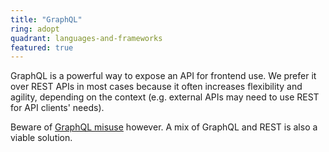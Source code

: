 ```yaml
---
title: "GraphQL"
ring: adopt
quadrant: languages-and-frameworks
featured: true
---
```


GraphQL is a powerful way to expose an API for frontend use. 
We prefer it over REST APIs in most cases because it often increases flexibility and agility, 
depending on the context (e.g. external APIs may need to use REST for API clients' needs).

Beware
of [GraphQL misuse](https://www.thoughtworks.com/radar/methods-and-patterns/graphql-for-server-side-resource-aggregation)
however. A mix of GraphQL and REST is also a viable solution.